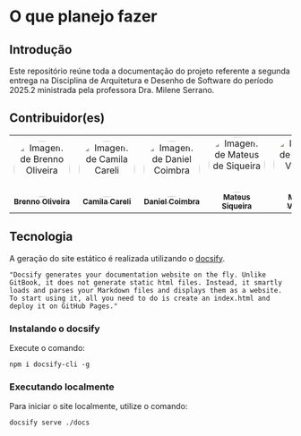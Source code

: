 # O que planejo fazer

## Introdução

Este repositório reúne toda a documentação do projeto referente a segunda entrega na Disciplina de Arquitetura e Desenho de Software do período 2025.2 ministrada pela professora Dra. Milene Serrano.

## Contribuidor(es)
  
<center> 
  
<table style="width: 100%;">
  <tr>
    <td align="center">
      <a href="https://github.com/Brenno-Silva01">
        <img style="border-radius: 50%;" src="https://github.com/Brenno-Silva01.png" width="100px;" alt="Imagem de Brenno Oliveira"/><br />
        <sub><b>Brenno Oliveira</b></sub>
      </a>
    </td>
    <td align="center">
      <a href="https://github.com/camilascareli">
        <img style="border-radius: 50%;" src="https://github.com/camilascareli.png" width="100px;" alt="Imagem de Camila Careli"/><br />
        <sub><b>Camila Careli</b></sub>
      </a>
    </td>
    <td align="center">
      <a href="https://github.com/DanielCoimbra">
        <img style="border-radius: 50%;" src="https://github.com/DanielCoimbra.png" width="100px;" alt="Imagem de Daniel Coimbra"/><br />
        <sub><b>Daniel Coimbra</b></sub>
      </a>
    </td>
    <td align="center">
      <a href="https://github.com/siqueira-prog">
        <img style="border-radius: 50%;" src="https://github.com/siqueira-prog.png" width="100px;" alt="Imagem de Mateus de Siqueira"/><br />
        <sub><b>Mateus Siqueira</b></sub>
      </a>
    </td>
    <td align="center">
      <a href="https://github.com/matix0">
        <img style="border-radius: 50%;" src="https://github.com/matix0.png" width="100px;" alt="Imagem de Mateus Vinicius"/><br />
        <sub><b>Mateus Vinicius</b></sub>
      </a>
    </td>
    <td align="center">
      <a href="https://github.com/mrodrigues14">
        <img style="border-radius: 50%;" src="https://github.com/mrodrigues14.png" width="100px;" alt="Imagem de Matheus Rodrigues"/><br />
        <sub><b>Matheus Rodrigues</b></sub>
      </a>
    </td>
    <td align="center">
      <a href="https://github.com/alvezclari">
        <img style="border-radius: 50%;" src="https://github.com/alvezclari.png" width="100px;" alt="Imagem de Maria Clara"/><br />
        <sub><b>Maria Clara</b></sub>
      </a>
    </td>
    <td align="center">
      <a href="https://github.com/MillenaQueiroz">
        <img style="border-radius: 50%;" src="https://github.com/MillenaQueiroz.png" width="100px;" alt="Imagem de Millena Queiroz"/><br />
        <sub><b>Millena Queiroz</b></sub>
      </a>
    </td>
    <td align="center">
      <a href="https://github.com/nateejpg">
        <img style="border-radius: 50%;" src="https://github.com/nateejpg.png" width="100px;" alt="Imagem de Nathan Abreu"/><br />
        <sub><b>Nathan Abreu</b></sub>
      </a>
    </td>
    <td align="center">
      <a href="https://github.com/yaskisoba">
        <img style="border-radius: 50%;" src="https://github.com/yaskisoba.png" width="100px;" alt="Imagem de Yasmin Oliveira"/><br />
        <sub><b>Yasmin Oliveira</b></sub>
      </a>
    </td>
  </tr>
</table>


</center>

## Tecnologia

A geração do site estático é realizada utilizando o [docsify](https://docsify.js.org/).

```shell
"Docsify generates your documentation website on the fly. Unlike GitBook, it does not generate static html files. Instead, it smartly loads and parses your Markdown files and displays them as a website. To start using it, all you need to do is create an index.html and deploy it on GitHub Pages."
``` 

### Instalando o docsify

Execute o comando:

```shell
npm i docsify-cli -g
```

### Executando localmente

Para iniciar o site localmente, utilize o comando:

```shell
docsify serve ./docs
```
